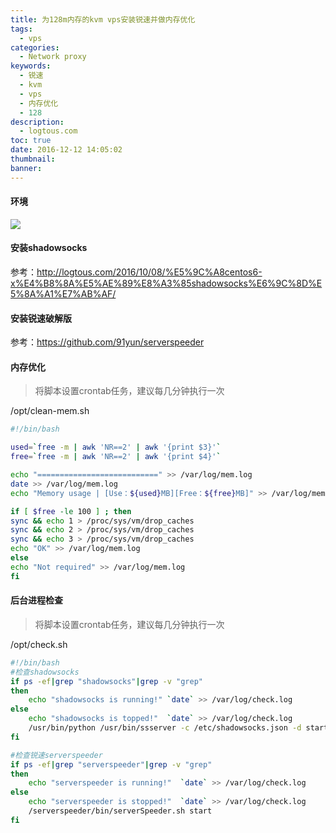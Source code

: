 ```yaml
---
title: 为128m内存的kvm vps安装锐速并做内存优化
tags:
  - vps
categories:
  - Network proxy
keywords:
  - 锐速
  - kvm
  - vps
  - 内存优化
  - 128
description:
  - logtous.com
toc: true
date: 2016-12-12 14:05:02
thumbnail:
banner:
---
```



#### 环境
![](http://7xtlfa.com1.z0.glb.clouddn.com/kvm.png)

#### 安装shadowsocks
参考：http://logtous.com/2016/10/08/%E5%9C%A8centos6-x%E4%B8%8A%E5%AE%89%E8%A3%85shadowsocks%E6%9C%8D%E5%8A%A1%E7%AB%AF/

#### 安装锐速破解版
参考：https://github.com/91yun/serverspeeder
<!-- more -->
#### 内存优化
>将脚本设置crontab任务，建议每几分钟执行一次

/opt/clean-mem.sh
``` bash
#!/bin/bash

used=`free -m | awk 'NR==2' | awk '{print $3}'`
free=`free -m | awk 'NR==2' | awk '{print $4}'`

echo "===========================" >> /var/log/mem.log
date >> /var/log/mem.log
echo "Memory usage | [Use：${used}MB][Free：${free}MB]" >> /var/log/mem.log

if [ $free -le 100 ] ; then
sync && echo 1 > /proc/sys/vm/drop_caches
sync && echo 2 > /proc/sys/vm/drop_caches
sync && echo 3 > /proc/sys/vm/drop_caches
echo "OK" >> /var/log/mem.log
else
echo "Not required" >> /var/log/mem.log
fi
```


#### 后台进程检查
>将脚本设置crontab任务，建议每几分钟执行一次

/opt/check.sh
``` bash
#!/bin/bash
#检查shadowsocks
if ps -ef|grep "shadowsocks"|grep -v "grep"
then
    echo "shadowsocks is running!" `date` >> /var/log/check.log
else
    echo "shadowsocks is topped!"  `date` >> /var/log/check.log
    /usr/bin/python /usr/bin/ssserver -c /etc/shadowsocks.json -d start
fi

#检查锐速serverspeeder
if ps -ef|grep "serverspeeder"|grep -v "grep"
then
    echo "serverspeeder is running!"  `date` >> /var/log/check.log
else
    echo "serverspeeder is stopped!"  `date` >> /var/log/check.log
    /serverspeeder/bin/serverSpeeder.sh start
fi
```
